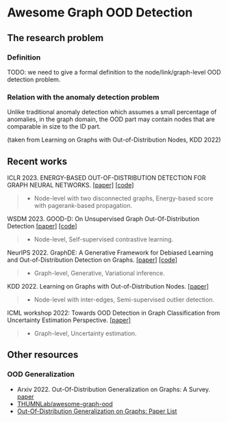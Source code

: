 # Awesome Graph OOD Detection

## The research problem

### Definition

TODO: we need to give a formal definition to the node/link/graph-level OOD detection problem.

### Relation with the anomaly detection problem

Unlike traditional anomaly detection which assumes a small percentage of anomalies, 
in the graph domain, 
the OOD part may contain nodes that are comparable in size to the ID part. 

(taken from Learning on Graphs with Out-of-Distribution Nodes, KDD 2022)


## Recent works
ICLR 2023. ENERGY-BASED OUT-OF-DISTRIBUTION DETECTION FOR GRAPH NEURAL NETWORKS.
[[paper]](https://arxiv.org/pdf/2302.02914.pdf)
[[code]](https://github.com/qitianwu/GraphOOD-GNNSafe)
>- Node-level with two disconnected graphs, Energy-based score with pagerank-based propagation.

WSDM 2023. GOOD-D: On Unsupervised Graph Out-Of-Distribution Detection
[[paper]](https://arxiv.org/pdf/2211.04208.pdf)
[[code]](https://github.com/yixinliu233/G-OOD-D)
>- Node-level, Self-supervised contrastive learning.

NeurIPS 2022. GraphDE: A Generative Framework for Debiased Learning and Out-of-Distribution Detection on Graphs.
[[paper]](https://openreview.net/pdf?id=mSiPuHIP7t8)
[[code]](https://github.com/Emiyalzn/GraphDE)
>- Graph-level, Generative, Variational inference.

KDD 2022. Learning on Graphs with Out-of-Distribution Nodes.
[[paper]](https://dl.acm.org/doi/10.1145/3534678.3539457)
>- Node-level with inter-edges, Semi-supervised outlier detection.

ICML workshop 2022: Towards OOD Detection in Graph Classification from Uncertainty Estimation Perspective.
[[paper]](https://arxiv.org/pdf/2206.10691.pdf)
>- Graph-level, Uncertainty estimation.


## Other resources
### OOD Generalization
- Arxiv 2022. Out-Of-Distribution Generalization on Graphs: A Survey.
[paper](https://arxiv.org/pdf/2202.07987.pdf)
- [THUMNLab/awesome-graph-ood](https://github.com/THUMNLab/awesome-graph-ood)
- [Out-Of-Distribution Generalization on Graphs: Paper List](https://graph.ood-generalization.com/)
